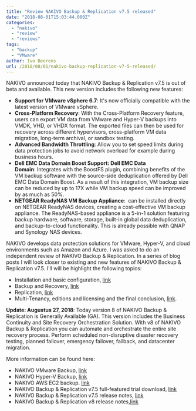 ```yaml
---
title: "Review NAKIVO Backup & Replication v7.5 released"
date: "2018-08-01T15:03:44.000Z"
categories: 
  - "nakivo"
  - "review"
  - "reviews"
tags: 
  - "backup"
  - "VMware"
author: Ivo Beerens
url: /2018/08/01/nakivo-backup-replication-v7-5-released/
---
```


NAKIVO announced today that NAKIVO Backup & Replication v7.5 is out of beta and available. This new version includes the following new features:
- **Support for VMware vSphere 6.7**: It's now officially compatible with the latest version of VMware vSphere.
- **Cross-Platform Recovery**: With the Cross-Platform Recovery feature, users can export VM data from VMware and Hyper-V backups into VMDK, VHD, or VHDX format. The exported files can then be used for recovery across different hypervisors, cross-platform VM data migration, long-term archival, or sandbox testing.
- **Advanced Bandwidth Throttling**: Allow you to set speed limits during data protection jobs to avoid network overload for example during business hours.
- **Dell EMC Data Domain Boost Support: Dell EMC Data Domain**: Integrates with the BoostFS plugin, combining benefits of the VM backup software with the source-side deduplication offered by Dell EMC Data Domain Boost. As a result of this integration, VM backup size can be reduced by up to 17X while VM backup speed can be improved by as much as 50%.
- **NETGEAR ReadyNAS VM Backup Appliance**:  can be installed directly on NETGEAR ReadyNAS devices, creating a cost-effective VM backup appliance. The ReadyNAS-based appliance is a 5-in-1 solution featuring backup hardware, software, storage, built-in global data deduplication, and backup-to-cloud functionality. This is already possible with QNAP and Synology NAS devices.

NAKIVO develops data protection solutions for VMware, Hyper-V, and cloud environments such as Amazon and Azure. I was asked to do an independent review of NAKIVO Backup & Replication. In a series of blog posts I will look closer to existing and new features of NAKIVO Backup & Replication v7.5. I'll will be highlight the following topics:

- Installation and basic configuration, [link](https://www.ivobeerens.nl/2018/08/03/nakivo-backup-replication-v7-5-installation/)
- Backup and Recovery, [link](https://www.ivobeerens.nl/2018/08/16/review-nakivo-backup-replication-v7-5-backup-and-recovery/)
- Replication, [link](https://www.ivobeerens.nl/2018/08/23/review-nakivo-backup-replication-v7-5-replication/)
- Multi-Tenancy, editions and licensing and the final conclusion, [link](https://www.ivobeerens.nl/2018/11/02/nakivo-backup-replication-v7-5-editions-and-licensing/).

**Update: Augustus 27, 2018**: Today version 8 of NAKIVO Backup & Replication is Generally Available (GA). This version includes the Business Continuity and Site Recovery Orchestration Solution. With v8 of NAKIVO Backup & Replication you can automate and orchestrate the entire site recovery process. Perform scheduled non-disruptive disaster recovery testing, planned failover, emergency failover, failback, and datacenter migration.

More information can be found here:

- NAKIVO VMware Backup, [link](https://www.nakivo.com/VMware-backup/)
- NAKIVO Hyper-V Backup, [link](https://www.nakivo.com/hyper-v-backup/)
- NAKIVO AWS EC2 backup. [link](https://www.nakivo.com/aws-ec2-instance-backup/)
- NAKIVO Backup & Replication v7.5 full-featured trial download, [link](https://www.nakivo.com/resources/download/trial-download/)
- NAKIVO Backup & Replication v7.5 release notes, [link](https://helpcenter.nakivo.com/display/RN/v7.5+Release+Notes)
- NAKIVO Backup & Replication v8 release notes,[link](https://helpcenter.nakivo.com/display/RN/v8.0+Release+Notes)